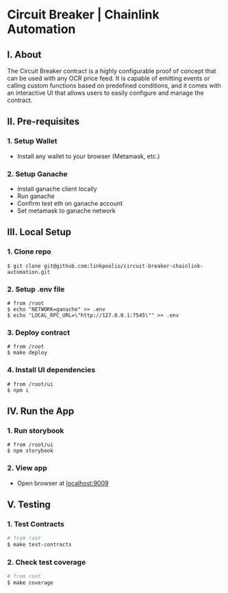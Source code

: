 # Circuit Breaker | Chainlink Automation

## I. About

The Circuit Breaker contract is a highly configurable proof of concept that can be used with any OCR price feed. It is capable of emitting events or calling custom functions based on predefined conditions, and it comes with an interactive UI that allows users to easily configure and manage the contract.

## II. Pre-requisites

### 1. Setup Wallet

- Install any wallet to your browser (Metamask, etc.)

### 2. Setup Ganache

- Install ganache client locally
- Run ganache
- Confirm test eth on ganache account
- Set metamask to ganache network

## III. Local Setup

### 1. Clone repo

```
$ git clone git@github.com:linkpoolio/circuit-breaker-chainlink-automation.git
```

### 2. Setup .env file

```
# from /root
$ echo "NETWORK=ganache" >> .env
$ echo "LOCAL_RPC_URL=\"http://127.0.0.1:7545\"" >> .env
```

### 3. Deploy contract

```
# from /root
$ make deploy
```

### 4. Install UI dependencies

```
# from /root/ui
$ npm i
```

## IV. Run the App

### 1. Run storybook

```
# from /root/ui
$ npm storybook
```

### 2. View app

- Open browser at [localhost:9009](localhost:9009)

## V. Testing

### 1. Test Contracts

```bash
# from root
$ make test-contracts
```

### 2. Check test coverage

```bash
# from root
$ make coverage
```
